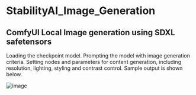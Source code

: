 # StabilityAI_Image_Generation

## ComfyUI Local Image generation using SDXL safetensors

Loading the checkpoint model.  Prompting the model with image generation criteria.  Setting nodes and parameters for content generation, including resolution, lighting, styling and contrast control.
Sample output is shown below.


![image](https://github.com/subzero11/StabilityAI_Image_Generation/assets/16353348/dea8171e-3657-411c-8f69-f8dfa40d84dc)


